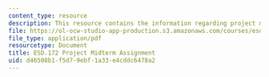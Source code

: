 ```yaml
---
content_type: resource
description: This resource contains the information regarding project midterm assignment.
file: https://ol-ocw-studio-app-production.s3.amazonaws.com/courses/esd-172j-x-prize-workshop-grand-challenges-in-energy-fall-2009/d46508b1f5d79ebf1a33e4cddc6478a2_MITESD_172JF09_proj_mid.pdf
file_type: application/pdf
resourcetype: Document
title: ESD.172 Project Midterm Assignment
uid: d46508b1-f5d7-9ebf-1a33-e4cddc6478a2
---
```

